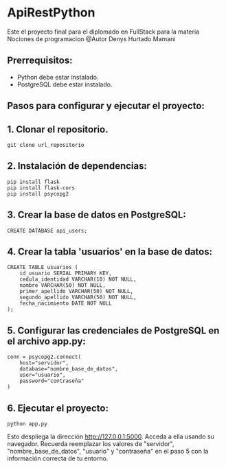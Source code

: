 # ApiRestPython
Este el proyecto final para el diplomado en FullStack para la materia Nociones de programacion
@Autor Denys Hurtado Mamani

## Prerrequisitos:
* Python debe estar instalado.
* PostgreSQL debe estar instalado.

## Pasos para configurar y ejecutar el proyecto:

## 1. Clonar el repositorio.
```
git clone url_repositorio
```
## 2. Instalación de dependencias:
```
pip install flask
pip install flask-cors
pip install psycopg2
```
## 3. Crear la base de datos en PostgreSQL:
```
CREATE DATABASE api_users;
```
## 4. Crear la tabla 'usuarios' en la base de datos:
```
CREATE TABLE usuarios (
    id_usuario SERIAL PRIMARY KEY,
    cedula_identidad VARCHAR(10) NOT NULL,
    nombre VARCHAR(50) NOT NULL,
    primer_apellido VARCHAR(50) NOT NULL,
    segundo_apellido VARCHAR(50) NOT NULL,
    fecha_nacimiento DATE NOT NULL
);
```
## 5. Configurar las credenciales de PostgreSQL en el archivo app.py:
```
conn = psycopg2.connect(
    host="servidor",
    database="nombre_base_de_datos",
    user="usuario",
    password="contraseña"
)
```
## 6. Ejecutar el proyecto:
```
python app.py
```
Esto despliega la dirección http://127.0.0.1:5000. Acceda a ella usando su navegador.
Recuerda reemplazar los valores de "servidor", "nombre_base_de_datos", "usuario" y "contraseña" en el paso 5 con la información correcta de tu entorno.


